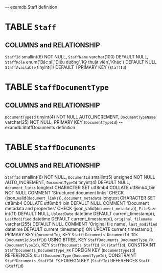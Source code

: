 -- examdb.Staff definition

# TABLE `Staff` 
## COLUMNS and RELATIONSHIP
  `StaffId` smallint(6) NOT NULL,
  `StaffName` varchar(100) DEFAULT NULL,
  `StaffRole` enum('Bác sĩ','Điều dưỡng','Kỹ thuật viên','Khác') DEFAULT NULL 
  `StaffAvailable` tinyint(1) DEFAULT 1 
  PRIMARY KEY (`StaffId`)
# TABLE `StaffDocumentType` 
## COLUMNS and RELATIONSHIP
 `DocumentTypeId` tinyint(4) NOT NULL AUTO_INCREMENT,
  `DocumentTypeName` varchar(25) NOT NULL,
  PRIMARY KEY (`DocumentTypeId`)
-- examdb.StaffDocuments definition

# TABLE `StaffDocuments` 
## COLUMNS and RELATIONSHIP
  `StaffId` smallint(6) NOT NULL,
  `DocumentId` smallint(5) unsigned NOT NULL AUTO_INCREMENT,
  `DocumentTypeId` tinyint(4) DEFAULT NULL,
  `document_links` longtext CHARACTER SET utf8mb4 COLLATE utf8mb4_bin NOT NULL COMMENT 'Structured document links' CHECK (json_valid(`document_links`)),
  `document_metadata` longtext CHARACTER SET utf8mb4 COLLATE utf8mb4_bin DEFAULT NULL COMMENT 'Document metadata and properties' CHECK (json_valid(`document_metadata`)),
  `FileSize` int(11) DEFAULT NULL,
  `UploadDate` datetime DEFAULT current_timestamp(),
  `LastModified` datetime DEFAULT current_timestamp(),
  `original_filename` varchar(255) DEFAULT NULL COMMENT 'Original file name',
  `last_modified` datetime DEFAULT current_timestamp() ON UPDATE current_timestamp(),
  PRIMARY KEY (`DocumentId`),
  KEY `StafftDocuments_DocumentId_IDX` (`DocumentId`,`StaffId`) USING BTREE,
  KEY `StaffDocuments_DocumentType_FK` (`DocumentTypeId`),
  KEY `StaffDocuments_StaffId_FK` (`StaffId`),
  CONSTRAINT `StaffDocuments_DocumentType_FK` FOREIGN KEY (`DocumentTypeId`) REFERENCES `StaffDocumentType` (`DocumentTypeId`),
  CONSTRAINT `StaffDocuments_StaffId_FK` FOREIGN KEY (`StaffId`) REFERENCES `Staff` (`StaffId`)
